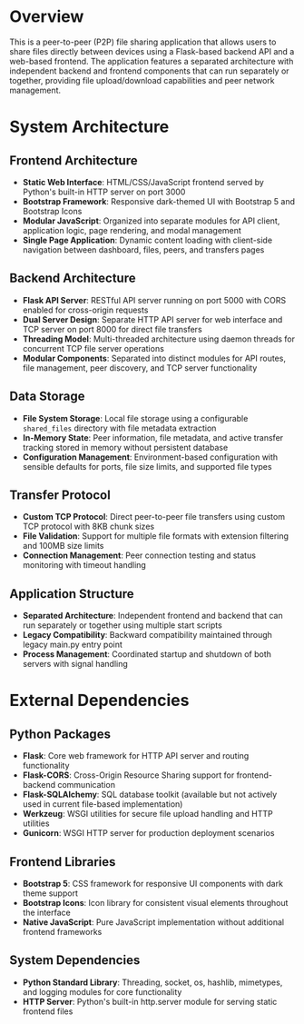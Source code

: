 # Overview

This is a peer-to-peer (P2P) file sharing application that allows users to share files directly between devices using a Flask-based backend API and a web-based frontend. The application features a separated architecture with independent backend and frontend components that can run separately or together, providing file upload/download capabilities and peer network management.

# System Architecture

## Frontend Architecture
- **Static Web Interface**: HTML/CSS/JavaScript frontend served by Python's built-in HTTP server on port 3000
- **Bootstrap Framework**: Responsive dark-themed UI with Bootstrap 5 and Bootstrap Icons
- **Modular JavaScript**: Organized into separate modules for API client, application logic, page rendering, and modal management
- **Single Page Application**: Dynamic content loading with client-side navigation between dashboard, files, peers, and transfers pages

## Backend Architecture
- **Flask API Server**: RESTful API server running on port 5000 with CORS enabled for cross-origin requests
- **Dual Server Design**: Separate HTTP API server for web interface and TCP server on port 8000 for direct file transfers
- **Threading Model**: Multi-threaded architecture using daemon threads for concurrent TCP file server operations
- **Modular Components**: Separated into distinct modules for API routes, file management, peer discovery, and TCP server functionality

## Data Storage
- **File System Storage**: Local file storage using a configurable `shared_files` directory with file metadata extraction
- **In-Memory State**: Peer information, file metadata, and active transfer tracking stored in memory without persistent database
- **Configuration Management**: Environment-based configuration with sensible defaults for ports, file size limits, and supported file types

## Transfer Protocol
- **Custom TCP Protocol**: Direct peer-to-peer file transfers using custom TCP protocol with 8KB chunk sizes
- **File Validation**: Support for multiple file formats with extension filtering and 100MB size limits
- **Connection Management**: Peer connection testing and status monitoring with timeout handling

## Application Structure
- **Separated Architecture**: Independent frontend and backend that can run separately or together using multiple start scripts
- **Legacy Compatibility**: Backward compatibility maintained through legacy main.py entry point
- **Process Management**: Coordinated startup and shutdown of both servers with signal handling

# External Dependencies

## Python Packages
- **Flask**: Core web framework for HTTP API server and routing functionality
- **Flask-CORS**: Cross-Origin Resource Sharing support for frontend-backend communication
- **Flask-SQLAlchemy**: SQL database toolkit (available but not actively used in current file-based implementation)
- **Werkzeug**: WSGI utilities for secure file upload handling and HTTP utilities
- **Gunicorn**: WSGI HTTP server for production deployment scenarios

## Frontend Libraries
- **Bootstrap 5**: CSS framework for responsive UI components with dark theme support
- **Bootstrap Icons**: Icon library for consistent visual elements throughout the interface
- **Native JavaScript**: Pure JavaScript implementation without additional frontend frameworks

## System Dependencies
- **Python Standard Library**: Threading, socket, os, hashlib, mimetypes, and logging modules for core functionality
- **HTTP Server**: Python's built-in http.server module for serving static frontend files
